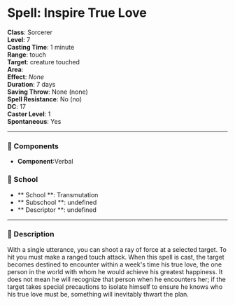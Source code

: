 
# Spell: Inspire True Love
**Class**: Sorcerer  
**Level**: 7  
**Casting Time**: 1 minute  
**Range**: touch  
**Target**: creature touched  
**Area**:   
**Effect**: _None_  
**Duration**: 7 days  
**Saving Throw**: None (none)  
**Spell Resistance**: No (no)  
**DC**: 17  
**Caster Level**: 1  
**Spontaneous**: Yes

---

### 🔮 Components
- **Component**:Verbal

### 🏫 School
- ** School **: Transmutation
- ** Subschool **: undefined
- ** Descriptor **: undefined
---

### 📜 Description
With a single utterance, you can shoot a ray of force at a selected target. To hit you must make a ranged touch attack. When this spell is cast, the target becomes destined to encounter within a week's time his true love, the one person in the world with whom he would achieve his greatest happiness. It does not mean he will recognize that person when he encounters her; if the target takes special precautions to isolate himself to ensure he knows who his true love must be, something will inevitably thwart the plan.
